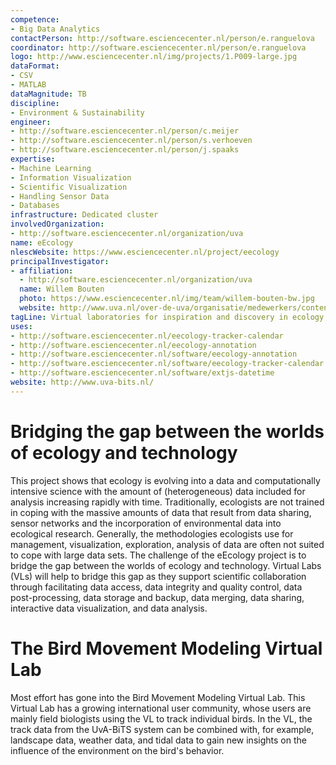 ```yaml
---
competence:
- Big Data Analytics
contactPerson: http://software.esciencecenter.nl/person/e.ranguelova
coordinator: http://software.esciencecenter.nl/person/e.ranguelova
logo: http://www.esciencecenter.nl/img/projects/1.P009-large.jpg
dataFormat:
- CSV
- MATLAB
dataMagnitude: TB
discipline:
- Environment & Sustainability
engineer:
- http://software.esciencecenter.nl/person/c.meijer
- http://software.esciencecenter.nl/person/s.verhoeven
- http://software.esciencecenter.nl/person/j.spaaks
expertise:
- Machine Learning
- Information Visualization
- Scientific Visualization
- Handling Sensor Data
- Databases
infrastructure: Dedicated cluster
involvedOrganization:
- http://software.esciencecenter.nl/organization/uva
name: eEcology
nlescWebsite: https://www.esciencecenter.nl/project/eecology
principalInvestigator:
- affiliation:
  - http://software.esciencecenter.nl/organization/uva
  name: Willem Bouten
  photo: https://www.esciencecenter.nl/img/team/willem-bouten-bw.jpg
  website: http://www.uva.nl/over-de-uva/organisatie/medewerkers/content/b/o/w.bouten/w.bouten.html
tagLine: Virtual laboratories for inspiration and discovery in ecology
uses:
- http://software.esciencecenter.nl/eecology-tracker-calendar
- http://software.esciencecenter.nl/eecology-annotation
- http://software.esciencecenter.nl/software/eecology-annotation
- http://software.esciencecenter.nl/software/eecology-tracker-calendar
- http://software.esciencecenter.nl/software/extjs-datetime
website: http://www.uva-bits.nl/
---
```

# Bridging the gap between the worlds of ecology and technology

This project shows that ecology is evolving into a data and computationally intensive science with the amount of (heterogeneous) data included for analysis increasing rapidly with time. Traditionally, ecologists are not trained in coping with the massive amounts of data that result from data sharing, sensor networks and the incorporation of environmental data into ecological research. Generally, the methodologies ecologists use for management, visualization, exploration, analysis of data are often not suited to cope with large data sets. The challenge of the eEcology project is to bridge the gap between the worlds of ecology and technology. Virtual Labs (VLs) will help to bridge this gap as they support scientific collaboration through facilitating data access, data integrity and quality control, data post-processing, data storage and backup, data merging, data sharing, interactive data visualization, and data analysis.

# The Bird Movement Modeling Virtual Lab

Most effort has gone into the Bird Movement Modeling Virtual Lab. This Virtual Lab has a growing international user community, whose users are mainly field biologists using the VL to track individual birds. In the VL, the track data from the UvA-BiTS system can be combined with, for example, landscape data, weather data, and tidal data to gain new insights on the influence of the environment on the bird's behavior.
